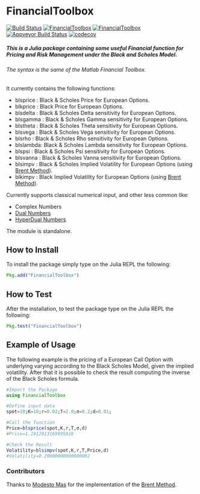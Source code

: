 # FinancialToolbox
[![Build Status](https://travis-ci.org/rcalxrc08/FinancialToolbox.jl.svg?branch=master)](https://travis-ci.org/rcalxrc08/FinancialToolbox.jl)
[![FinancialToolbox](http://pkg.julialang.org/badges/FinancialToolbox_0.5.svg)](http://pkg.julialang.org/detail/FinancialToolbox)
[![FinancialToolbox](http://pkg.julialang.org/badges/FinancialToolbox_0.6.svg)](http://pkg.julialang.org/detail/FinancialToolbox)
[![Appveyor Build Status](https://ci.appveyor.com/api/projects/status/147ulk4et2sim293?svg=true)](https://ci.appveyor.com/project/rcalxrc08/FinancialToolbox-jl)
[![codecov](https://codecov.io/gh/rcalxrc08/FinancialToolbox.jl/branch/master/graph/badge.svg)](https://codecov.io/gh/rcalxrc08/FinancialToolbox.jl?branch=master)
##### This is a Julia package containing some useful Financial function for Pricing and Risk Management under the Black and Scholes Model.
###### The syntax is the same of the Matlab Financial Toolbox.
It currently contains the following functions:

- blsprice : Black & Scholes Price for European Options.
- blkprice : Black Price for European Options.
- blsdelta : Black & Scholes Delta sensitivity for European Options.
- blsgamma : Black & Scholes Gamma sensitivity for European Options.
- blstheta : Black & Scholes Theta sensitivity for European Options.
- blsvega  : Black & Scholes Vega sensitivity for European Options.
- blsrho   : Black & Scholes Rho sensitivity for European Options.
- blslambda: Black & Scholes Lambda sensitivity for European Options.
- blspsi   : Black & Scholes Psi sensitivity for European Options.
- blsvanna : Black & Scholes Vanna sensitivity for European Options.
- blsimpv  : Black & Scholes Implied Volatility for European Options (using [Brent Method](http://blog.mmast.net/brent-julia)).
- blkimpv  : Black Implied Volatility for European Options (using [Brent Method](http://blog.mmast.net/brent-julia)).

Currently supports classical numerical input, and other less common like:

- Complex Numbers
- [Dual Numbers](https://github.com/JuliaDiff/DualNumbers.jl)
- [HyperDual Numbers](https://github.com/JuliaDiff/HyperDualNumbers.jl)

The module is standalone.

## How to Install
To install the package simply type on the Julia REPL the following:
```Julia
Pkg.add("FinancialToolbox")
```
## How to Test
After the installation, to test the package type on the Julia REPL the following:
```Julia
Pkg.test("FinancialToolbox")
```
## Example of Usage
The following example is the pricing of a European Call Option with underlying varying
according to the Black Scholes Model, given the implied volatility.
After that it is possible to check the result computing the inverse of the Black Scholes formula.
```Julia
#Import the Package
using FinancialToolbox

#Define input data
spot=10;K=10;r=0.02;T=2.0;σ=0.2;d=0.01;

#Call the function
Price=blsprice(spot,K,r,T,σ,d)
#Price=1.1912013169995816

#Check the Result
Volatility=blsimpv(spot,K,r,T,Price,d)
#Volatility=0.20000000000000002
```

### Contributors
Thanks to [Modesto Mas](https://github.com/mmas) for the implementation of the [Brent Method](http://blog.mmast.net/brent-julia). 
